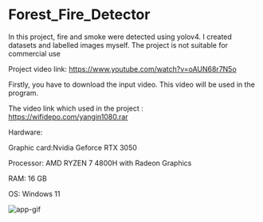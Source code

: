 # Forest_Fire_Detector
In this project, fire and smoke were detected using yolov4. I created datasets and labelled images myself. The project is not suitable for commercial use

Project video link: https://www.youtube.com/watch?v=oAUN68r7N5o

Firstly, you have to download the input video. This video will be used in the program.

The video link which used in the project : https://wifidepo.com/yangin1080.rar

Hardware:


Graphic card:Nvidia Geforce RTX 3050

Processor: AMD RYZEN 7 4800H with Radeon Graphics

RAM: 16 GB

OS: Windows 11

![app-gif](https://user-images.githubusercontent.com/60093326/140055261-a9fa4ae0-51ed-484e-b949-56a9a70f2445.gif)

